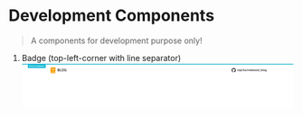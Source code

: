 # Development Components

> A components for development purpose only!

1. Badge (top-left-corner with line separator)
   ![Badge](images/badge.png)
